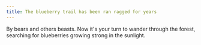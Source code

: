 ```yaml
---
title: The blueberry trail has been ran ragged for years
---
```

By bears and others beasts. Now it's your turn to wander through the forest, searching for blueberries growing strong in the sunlight. 
